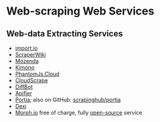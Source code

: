 # Web-scraping Web Services

## Web-data Extracting Services

  * [import.io](https://import.io/)
  * [ScraperWiki](https://scraperwiki.com/about)
  * [Mozenda](https://www.mozenda.com/)
  * [Kimono](https://www.kimonolabs.com/)
  * [PhantomJs.Cloud](https://phantomjscloud.com/)
  * [CloudScrape](http://cloudscrape.com/)
  * [DiffBot](http://www.diffbot.com/)
  * [Apifier](https://www.apifier.com/)
  * [Portia](http://scrapinghub.com/portia/); also on GitHub: [scrapinghub/portia](https://github.com/scrapinghub/portia)
  * [Dexi](https://dexi.io)
  * [Morph.io](https://morph.io) free of charge, fully [open-source](https://github.com/openaustralia/morph) service
